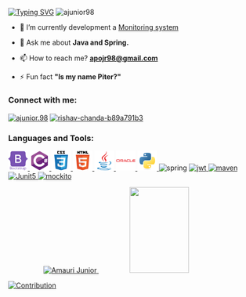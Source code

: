 [![Typing SVG](https://readme-typing-svg.herokuapp.com/?color=999999&size=35&center=true&vCenter=true&width=1000&lines=Hello👋,+My+name+is+Amauri+Junior+;I'm+23+years+old;A+passionate+back-end+developer+from+Brazil;I+study+systems+development;Be+Welcome!+:%29)](https://git.io/typing-svg)
<img align-itens="right" widht="400" height="300" src="https://i.gifer.com/Bm7L.gif" alt="ajunior98"/>

- 🔭 I’m currently development a [Monitoring system](https://github.com/AJunior98/EnterpriseChallenge_Bayer)

- 💬 Ask me about **Java and Spring.**

- 📫 How to reach me? **apojr98@gmail.com**

- ⚡ Fun fact **"Is my name Piter?"**

<h3 align="left">Connect with me:</h3>
<p align="left">
<a href="https://instagram.com/ajunior.98" target="blank"><img align="center" src="https://raw.githubusercontent.com/rahuldkjain/github-profile-readme-generator/master/src/images/icons/Social/instagram.svg" alt="ajunior.98" height="30" width="40" /></a>
<a href="https://www.linkedin.com/in/amauri-junior-757505159/" target="blank"><img align="center" src="https://raw.githubusercontent.com/rahuldkjain/github-profile-readme-generator/master/src/images/icons/Social/linked-in-alt.svg" alt="rishav-chanda-b89a791b3" height="30" width="40" /></a>
</p>

<h3 align="left">Languages and Tools:</h3>
<p align="left"> <a href="https://getbootstrap.com" target="_blank" rel="noreferrer"> 
  <img src="https://raw.githubusercontent.com/devicons/devicon/master/icons/bootstrap/bootstrap-plain-wordmark.svg" alt="bootstrap" width="40" height="40"/> </a> <a href="https://www.w3schools.com/cs/" target="_blank" rel="noreferrer"> 
  <img src="https://raw.githubusercontent.com/devicons/devicon/master/icons/csharp/csharp-original.svg" alt="csharp" width="40" height="40"/> </a> <a href="https://www.w3schools.com/css/" target="_blank" rel="noreferrer"> 
  <img src="https://raw.githubusercontent.com/devicons/devicon/master/icons/css3/css3-original-wordmark.svg" alt="css3" width="40" height="40"/> </a> <a href="https://www.investopedia.com/terms/h/html.asp#:~:text=HyperText%20Markup%20Language%20(HTML)%20is,web%20page's%20words%20and%20images." target="_blank" rel="noreferrer"> 
  <img src="https://raw.githubusercontent.com/devicons/devicon/master/icons/html5/html5-original-wordmark.svg" alt="html5" width="40" height="40"/> </a> <a href="https://www.java.com" target="_blank" rel="noreferrer">
  <img src="https://raw.githubusercontent.com/devicons/devicon/master/icons/java/java-original.svg" alt="java" width="40" height="40"/> </a> <a href="https://www.oracle.com/" target="_blank" rel="noreferrer"> 
  <img src="https://raw.githubusercontent.com/devicons/devicon/master/icons/oracle/oracle-original.svg" alt="oracle" width="40" height="40"/> </a> <a href="https://www.python.org" target="_blank" rel="noreferrer">
  <img src="https://raw.githubusercontent.com/devicons/devicon/master/icons/python/python-original.svg" alt="python" width="40" height="40"/> </a> 
  <img src="https://4.bp.blogspot.com/-ou-a_Aa1t7A/W6IhNc3Q0gI/AAAAAAAAD6Y/pwh44arKiuM_NBqB1H7Pz4-7QhUxAgZkACLcBGAs/s1600/spring-boot-logo.png" alt="spring" width="40" height="40"/> </a> <a href="https://spring.io/projects/spring-boot" target="_blank" rel="noreferrer"> 
  <img src="https://img.icons8.com/color/452/java-web-token.png" alt="jwt" width="40" height="40"/> </a> <a href="https://jwt.io/" target="_blank" rel="noreferrer">     <img src="https://jessica778.github.io/lojinha-2/fav.png" alt="maven" width="40" height="40"/> </a> <a href="https://maven.apache.org/" target="_blank" rel="noreferrer"> 
  <img src="https://www.seekpng.com/png/full/345-3453678_junit-team-junit-5-logo-png.png" alt="Junit5" width="40" height="40"/> </a> <a href="https://junit.org/junit5/" target="_blank" rel="noreferrer"> 
  <img src="https://miro.medium.com/max/800/1*7w64vyBXihVBrjNBBOIF9g.png" alt="mockito" width="40" height="40"/> </a> <a href="https://site.mockito.org/" target="_blank" rel="noreferrer"></p>

<div align="center">
  <img width="49%" height="175px" src="https://github-readme-stats.vercel.app/api?username=AJunior98&show_icons=true&hide=contribs,prs&cache_seconds=86400&theme=graywhite&background=false" alt="Amauri Junior"/>
  <img width="49%" height="175px" src="https://github-readme-streak-stats.herokuapp.com/?user=AJunior98&theme=default"/>
</div>

![Contribution](https://activity-graph.herokuapp.com/graph?username=AJunior98&theme=minimal&hide_border=true&area=true)
